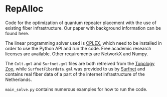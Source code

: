 # RepAlloc
Code for the optimization of quantum repeater placement with the use of existing fiber infrastructure.
Our paper with background information can be found here.

The linear programming solver used is [CPLEX](http://www.cplex.com), which need to be installed in order to use the Python API and run the code. Free academic research licenses are available. Other requirements are NetworkX and Numpy.

The `Colt.gml` and `Surfnet.gml` files are both retreived from the [Topology Zoo](http://www.topology-zoo.org/), while `SurfnetFiberdata.gml` was provided to us by [Surfnet](https://www.surf.nl/) and contains real fiber data of a part of the internet infrastructure of the Netherlands.

`main_solve.py` contains numerous examples for how to run the code.
